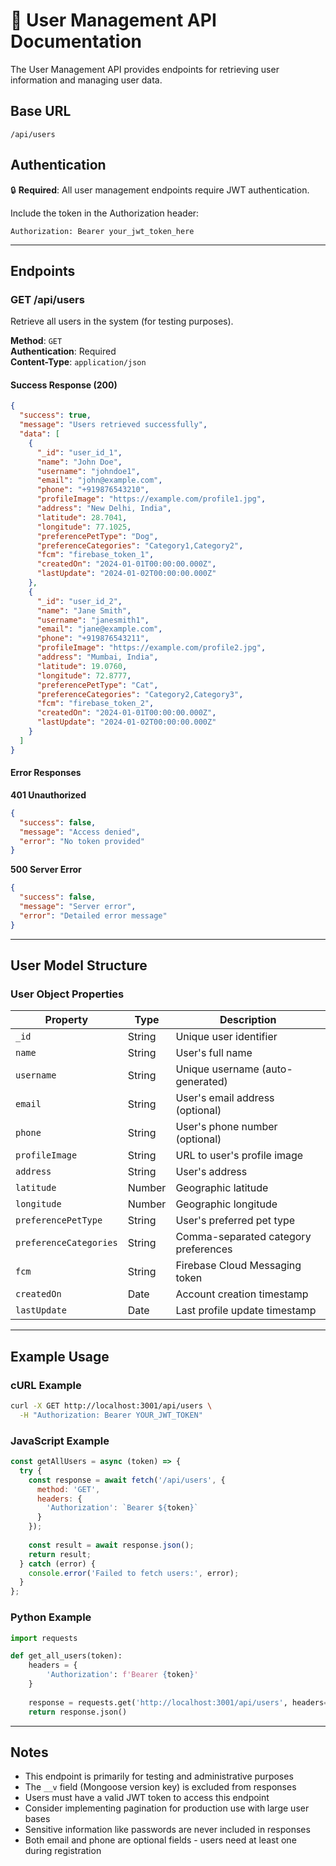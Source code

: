# 👥 User Management API Documentation

The User Management API provides endpoints for retrieving user information and managing user data.

## Base URL
```
/api/users
```

## Authentication
🔒 **Required**: All user management endpoints require JWT authentication.

Include the token in the Authorization header:
```
Authorization: Bearer your_jwt_token_here
```

---

## Endpoints

### GET /api/users
Retrieve all users in the system (for testing purposes).

**Method**: `GET`  
**Authentication**: Required  
**Content-Type**: `application/json`

#### Success Response (200)
```json
{
  "success": true,
  "message": "Users retrieved successfully",
  "data": [
    {
      "_id": "user_id_1",
      "name": "John Doe",
      "username": "johndoe1",
      "email": "john@example.com",
      "phone": "+919876543210",
      "profileImage": "https://example.com/profile1.jpg",
      "address": "New Delhi, India",
      "latitude": 28.7041,
      "longitude": 77.1025,
      "preferencePetType": "Dog",
      "preferenceCategories": "Category1,Category2",
      "fcm": "firebase_token_1",
      "createdOn": "2024-01-01T00:00:00.000Z",
      "lastUpdate": "2024-01-02T00:00:00.000Z"
    },
    {
      "_id": "user_id_2",
      "name": "Jane Smith",
      "username": "janesmith1",
      "email": "jane@example.com",
      "phone": "+919876543211",
      "profileImage": "https://example.com/profile2.jpg",
      "address": "Mumbai, India",
      "latitude": 19.0760,
      "longitude": 72.8777,
      "preferencePetType": "Cat",
      "preferenceCategories": "Category2,Category3",
      "fcm": "firebase_token_2",
      "createdOn": "2024-01-01T00:00:00.000Z",
      "lastUpdate": "2024-01-02T00:00:00.000Z"
    }
  ]
}
```

#### Error Responses

**401 Unauthorized**
```json
{
  "success": false,
  "message": "Access denied",
  "error": "No token provided"
}
```

**500 Server Error**
```json
{
  "success": false,
  "message": "Server error",
  "error": "Detailed error message"
}
```

---

## User Model Structure

### User Object Properties
| Property | Type | Description |
|----------|------|-------------|
| `_id` | String | Unique user identifier |
| `name` | String | User's full name |
| `username` | String | Unique username (auto-generated) |
| `email` | String | User's email address (optional) |
| `phone` | String | User's phone number (optional) |
| `profileImage` | String | URL to user's profile image |
| `address` | String | User's address |
| `latitude` | Number | Geographic latitude |
| `longitude` | Number | Geographic longitude |
| `preferencePetType` | String | User's preferred pet type |
| `preferenceCategories` | String | Comma-separated category preferences |
| `fcm` | String | Firebase Cloud Messaging token |
| `createdOn` | Date | Account creation timestamp |
| `lastUpdate` | Date | Last profile update timestamp |

---

## Example Usage

### cURL Example
```bash
curl -X GET http://localhost:3001/api/users \
  -H "Authorization: Bearer YOUR_JWT_TOKEN"
```

### JavaScript Example
```javascript
const getAllUsers = async (token) => {
  try {
    const response = await fetch('/api/users', {
      method: 'GET',
      headers: {
        'Authorization': `Bearer ${token}`
      }
    });
    
    const result = await response.json();
    return result;
  } catch (error) {
    console.error('Failed to fetch users:', error);
  }
};
```

### Python Example
```python
import requests

def get_all_users(token):
    headers = {
        'Authorization': f'Bearer {token}'
    }
    
    response = requests.get('http://localhost:3001/api/users', headers=headers)
    return response.json()
```

---

## Notes

- This endpoint is primarily for testing and administrative purposes
- The `__v` field (Mongoose version key) is excluded from responses
- Users must have a valid JWT token to access this endpoint
- Consider implementing pagination for production use with large user bases
- Sensitive information like passwords are never included in responses
- Both email and phone are optional fields - users need at least one during registration

